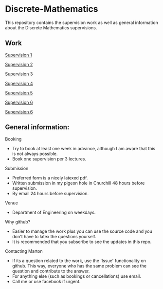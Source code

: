 # Discrete-Mathematics

This repository contains the supervision work as well as general information about the Discrete Mathematics supervisions.

## Work

[Supervision 1](supervision_1/supervision_1.pdf)

[Supervision 2](supervision_2/supervision_2.pdf)

[Supervision 3](supervision_3/supervision_3.pdf)

[Supervision 4](supervision_4/supervision_4.pdf)

[Supervision 5](supervision_5/supervision_5.pdf)

[Supervision 6](supervision_6/supervision_6.pdf)

[Supervision 6](supervision_7/supervision_7.pdf)

## General information:
Booking
* Try to book at least one week in advance, although I am aware that this is not always possible.
* Book one supervision per 3 lectures.

Submission
* Preferred form is a nicely latexed pdf.
* Written submission in my pigeon hole in Churchill 48 hours before supervision.
* By email 24 hours before supervision.

Venue
* Department of Engineering on weekdays.

Why github?
* Easier to manage the work plus you can use the source code and you don't have to latex the questions yourself.
* It is recommended that you subscribe to see the updates in this repo.

Contacting Marton
* If its a question related to the work, use the 'Issue' functionality on github. This way, everyone who has the same problem can see the question and contribute to the answer.
* For anything else (such as bookings or cancellations) use email.
* Call me or use facebook if urgent.
